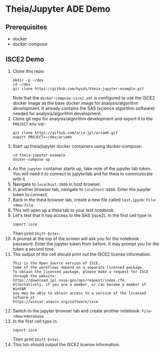 # Theia/Jupyter ADE Demo

## Prerequisites

- docker
- docker-compose


## ISCE2 Demo

1. Clone this repo:
   ```
   mkdir -p ~/dev
   cd ~/dev
   git clone https://github.com/hysds/theia-jupyter-example.git
   ```
   Note that the `docker-compose-isce2.yml` is configured to use the ISCE2 docker image
   as the base docker image for analysis/algorithm development. It already contains the
   SAS (science algorithm software) needed for analysis/algorithm development.
1. Clone git repo for analysis/algorithm development and export it to the `PROJECT` env var:
   ```
   git clone https://github.com/aria-jpl/ariamh.git
   export PROJECT=~/dev/ariamh
   ```
1. Start up theia/jupyter docker containers using docker-compose:
   ```
   cd theia-jupyter-example
   docker-compose up
   ```
1. As the `jupyter` container starts up, take note of the jupyter lab token. You will
   need it to connect to jupyterlab and for theia to communicate with it.
1. Navigate to `localhost:3000` in host browser.
1. In another browser tab, navigate to `localhost:8888`. Enter the jupyter token to connect.
1. Back in the theia browser tab, create a new file called `test.ipynb`: `File`->`New File`
1. This will open up a theia tab to your test notebook.
1. Let's test that it has access to the SAS (isce2). In the first cell type in:
   ```
   import isce
   ```
   Then print `Shift-Enter`.
1. A prompt at the top of the screen will ask you for the notebook password. Enter the jupyter 
   token from before. It may prompt you for the token a second time.
1. The output of the cell should print out the ISCE2 license information:
   ```
   This is the Open Source version of ISCE.
   Some of the workflows depend on a separate licensed package.
   To obtain the licensed package, please make a request for ISCE
   through the website: https://download.jpl.nasa.gov/ops/request/index.cfm.
   Alternatively, if you are a member, or can become a member of WinSAR
   you may be able to obtain access to a version of the licensed sofware at
   https://winsar.unavco.org/software/isce
   ```
1. Switch to the jupyter browser tab and create another notebook: `File`->`New`->`Notebook`
1. In the first cell type in:
   ```
   import isce
   ```
   Then print `Shift-Enter`.
1. This too should output the ISCE2 license information.

